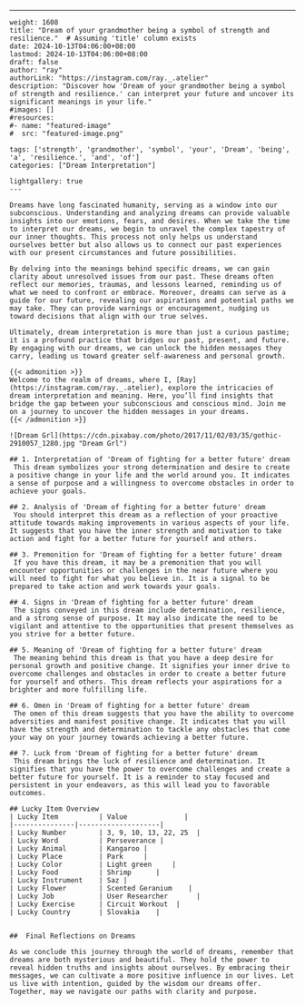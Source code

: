 ---
    weight: 1608
    title: "Dream of your grandmother being a symbol of strength and resilience."  # Assuming 'title' column exists
    date: 2024-10-13T04:06:00+08:00
    lastmod: 2024-10-13T04:06:00+08:00
    draft: false
    author: "ray"
    authorLink: "https://instagram.com/ray._.atelier"
    description: "Discover how 'Dream of your grandmother being a symbol of strength and resilience.' can interpret your future and uncover its significant meanings in your life."
    #images: []
    #resources:
    #- name: "featured-image"
    #  src: "featured-image.png"
    
    tags: ['strength', 'grandmother', 'symbol', 'your', 'Dream', 'being', 'a', 'resilience.', 'and', 'of']
    categories: ["Dream Interpretation"]
    
    lightgallery: true
    ---
    
    Dreams have long fascinated humanity, serving as a window into our subconscious. Understanding and analyzing dreams can provide valuable insights into our emotions, fears, and desires. When we take the time to interpret our dreams, we begin to unravel the complex tapestry of our inner thoughts. This process not only helps us understand ourselves better but also allows us to connect our past experiences with our present circumstances and future possibilities.
    
    By delving into the meanings behind specific dreams, we can gain clarity about unresolved issues from our past. These dreams often reflect our memories, traumas, and lessons learned, reminding us of what we need to confront or embrace. Moreover, dreams can serve as a guide for our future, revealing our aspirations and potential paths we may take. They can provide warnings or encouragement, nudging us toward decisions that align with our true selves.
    
    Ultimately, dream interpretation is more than just a curious pastime; it is a profound practice that bridges our past, present, and future. By engaging with our dreams, we can unlock the hidden messages they carry, leading us toward greater self-awareness and personal growth.
    
    {{< admonition >}}
    Welcome to the realm of dreams, where I, [Ray](https://instagram.com/ray._.atelier), explore the intricacies of dream interpretation and meaning. Here, you’ll find insights that bridge the gap between your subconscious and conscious mind. Join me on a journey to uncover the hidden messages in your dreams.
    {{< /admonition >}}
    
    ![Dream Grl](https://cdn.pixabay.com/photo/2017/11/02/03/35/gothic-2910057_1280.jpg "Dream Grl")
    
    ## 1. Interpretation of 'Dream of fighting for a better future' dream
     This dream symbolizes your strong determination and desire to create a positive change in your life and the world around you. It indicates a sense of purpose and a willingness to overcome obstacles in order to achieve your goals.
    
    ## 2. Analysis of 'Dream of fighting for a better future' dream
     You should interpret this dream as a reflection of your proactive attitude towards making improvements in various aspects of your life. It suggests that you have the inner strength and motivation to take action and fight for a better future for yourself and others.
    
    ## 3. Premonition for 'Dream of fighting for a better future' dream
     If you have this dream, it may be a premonition that you will encounter opportunities or challenges in the near future where you will need to fight for what you believe in. It is a signal to be prepared to take action and work towards your goals.
    
    ## 4. Signs in 'Dream of fighting for a better future' dream
     The signs conveyed in this dream include determination, resilience, and a strong sense of purpose. It may also indicate the need to be vigilant and attentive to the opportunities that present themselves as you strive for a better future.
    
    ## 5. Meaning of 'Dream of fighting for a better future' dream
     The meaning behind this dream is that you have a deep desire for personal growth and positive change. It signifies your inner drive to overcome challenges and obstacles in order to create a better future for yourself and others. This dream reflects your aspirations for a brighter and more fulfilling life.
    
    ## 6. Omen in 'Dream of fighting for a better future' dream
     The omen of this dream suggests that you have the ability to overcome adversities and manifest positive change. It indicates that you will have the strength and determination to tackle any obstacles that come your way on your journey towards achieving a better future.
    
    ## 7. Luck from 'Dream of fighting for a better future' dream
     This dream brings the luck of resilience and determination. It signifies that you have the power to overcome challenges and create a better future for yourself. It is a reminder to stay focused and persistent in your endeavors, as this will lead you to favorable outcomes.
    
    ## Lucky Item Overview
    | Lucky Item          | Value              |
    |---------------|--------------------|
    | Lucky Number        | 3, 9, 10, 13, 22, 25  |
    | Lucky Word          | Perseverance |
    | Lucky Animal        | Kangaroo |
    | Lucky Place         | Park     |
    | Lucky Color         | Light green     |
    | Lucky Food          | Shrimp      |
    | Lucky Instrument    | Saz |
    | Lucky Flower        | Scented Geranium    |
    | Lucky Job           | User Researcher       |
    | Lucky Exercise      | Circuit Workout  |
    | Lucky Country       | Slovakia    |
    
    
    ##  Final Reflections on Dreams
    
    As we conclude this journey through the world of dreams, remember that dreams are both mysterious and beautiful. They hold the power to reveal hidden truths and insights about ourselves. By embracing their messages, we can cultivate a more positive influence in our lives. Let us live with intention, guided by the wisdom our dreams offer. Together, may we navigate our paths with clarity and purpose.
    